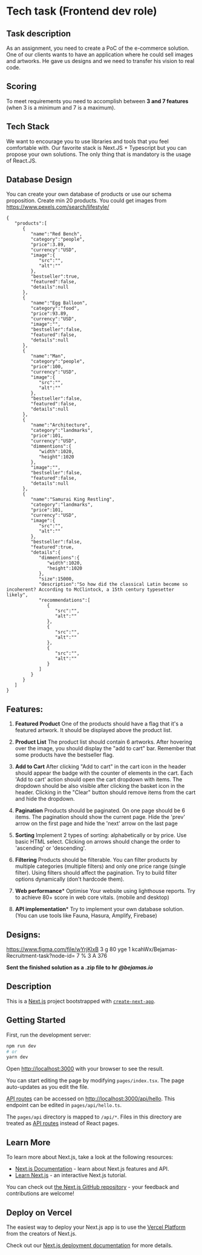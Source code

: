 # Tech task (Frontend dev role)

## Task description

As an assignment, you need to create a PoC of the e-commerce solution. One of our clients wants to have an
application where he could sell images and artworks. He gave us designs and we need to transfer his vision to real
code.

## Scoring

To meet requirements you need to accomplish between **3 and 7 features** (when 3 is a minimum and 7 is a maximum).

## Tech Stack

We want to encourage you to use libraries and tools that you feel comfortable with. Our favorite stack is Next.JS +
Typescript but you can propose your own solutions. The only thing that is mandatory is the usage of React.JS.

## Database Design

You can create your own database of products or use our schema proposition. Create min 20 products. You could get
images from https://www.pexels.com/search/lifestyle/

```
{
   "products":[
      {
         "name":"Red Bench",
         "category":"people",
         "price":3.89,
         "currency":"USD",
         "image":{
            "src":"",
            "alt":""
         },
         "bestseller":true,
         "featured":false,
         "details":null
      },
      {
         "name":"Egg Balloon",
         "category":"food",
         "price":93.89,
         "currency":"USD",
         "image":"",
         "bestseller":false,
         "featured":false,
         "details":null
      },
      {
         "name":"Man",
         "category":"people",
         "price":100,
         "currency":"USD",
         "image":{
            "src":"",
            "alt":""
         },
         "bestseller":false,
         "featured":false,
         "details":null
      },
      {
         "name":"Architecture",
         "category":"landmarks",
         "price":101,
         "currency":"USD",
         "dimmentions":{
            "width":1020,
            "height":1020
         },
         "image":"",
         "bestseller":false,
         "featured":false,
         "details":null
      },
      {
         "name":"Samurai King Restling",
         "category":"landmarks",
         "price":101,
         "currency":"USD",
         "image":{
            "src":"",
            "alt":""
         },
         "bestseller":false,
         "featured":true,
         "details":{
            "dimmentions":{
               "width":1020,
               "height":1020
            },
            "size":15000,
            "description":"So how did the classical Latin become so incoherent? According to McClintock, a 15th century typesetter likely",
            "recommendations":[
               {
                  "src":"",
                  "alt":""
               },
               {
                  "src":"",
                  "alt":""
               },
               {
                  "src":"",
                  "alt":""
               }
            ]
         }
      }
   ]
}
```

## Features:

1. **Featured Product**
One of the products should have a flag that it's a featured artwork. It should be displayed above the product list.

2. **Product List**
The product list should contain 6 artworks. After hovering over the image, you should display the "add to cart" bar.
Remember that some products have the bestseller flag.

3. **Add to Cart**
After clicking "Add to cart" in the cart icon in the header should appear the badge with the counter of elements in
the cart. Each 'Add to cart' action should open the cart dropdown with items. The dropdown should be also visible
after clicking the basket icon in the header. Clicking in the "Clear" button should remove items from the cart and
hide the dropdown.

4. **Pagination**
Products should be paginated. On one page should be 6 items. The pagination should show the current page. Hide
the 'prev' arrow on the first page and hide the 'next' arrow on the last page

5. **Sorting**
Implement 2 types of sorting: alphabetically or by price. Use basic HTML select. Clicking on arrows should change
the order to 'ascending' or 'descending'.

6. **Filtering**
Products should be filterable. You can filter products by multiple categories (multiple filters) and only one price
range (single filter). Using filters should affect the pagination. Try to build filter options dynamically (don't hardcode
them).

7. **Web performance***
Optimise Your website using lighthouse reports. Try to achieve 80+ score in web core vitals. (mobile and desktop)

8. **API implementation***
Try to implement your own database solution. You can use tools like Fauna, Hasura, Amplify, Firebase)

## **Designs:**
https://www.figma.com/file/wYrjKlxB 3 g 80 yge 1 kcahWx/Bejamas-Recruitment-task?node-id= 7 % 3 A 376

**Sent the finished solution as a .zip file to hr** **_@bejamas.io_**


## Description
This is a [Next.js](https://nextjs.org/) project bootstrapped with [`create-next-app`](https://github.com/vercel/next.js/tree/canary/packages/create-next-app).

## Getting Started

First, run the development server:

```bash
npm run dev
# or
yarn dev
```

Open [http://localhost:3000](http://localhost:3000) with your browser to see the result.

You can start editing the page by modifying `pages/index.tsx`. The page auto-updates as you edit the file.

[API routes](https://nextjs.org/docs/api-routes/introduction) can be accessed on [http://localhost:3000/api/hello](http://localhost:3000/api/hello). This endpoint can be edited in `pages/api/hello.ts`.

The `pages/api` directory is mapped to `/api/*`. Files in this directory are treated as [API routes](https://nextjs.org/docs/api-routes/introduction) instead of React pages.

## Learn More

To learn more about Next.js, take a look at the following resources:

- [Next.js Documentation](https://nextjs.org/docs) - learn about Next.js features and API.
- [Learn Next.js](https://nextjs.org/learn) - an interactive Next.js tutorial.

You can check out [the Next.js GitHub repository](https://github.com/vercel/next.js/) - your feedback and contributions are welcome!

## Deploy on Vercel

The easiest way to deploy your Next.js app is to use the [Vercel Platform](https://vercel.com/new?utm_medium=default-template&filter=next.js&utm_source=create-next-app&utm_campaign=create-next-app-readme) from the creators of Next.js.

Check out our [Next.js deployment documentation](https://nextjs.org/docs/deployment) for more details.

